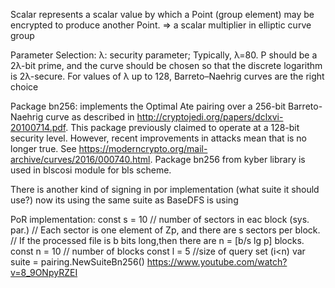 Scalar represents a scalar value by which a Point (group element) may be encrypted to produce another Point. => a scalar multiplier in elliptic curve group

Parameter Selection:
λ: security parameter; 
Typically, λ=80. 
P should be a 2λ-bit prime, and the curve should be chosen so that the discrete logarithm is 2λ-secure. 
For values of λ up to 128, Barreto–Naehrig curves are the right choice

Package bn256: implements the Optimal Ate pairing over a 256-bit Barreto-Naehrig curve as described in <http://cryptojedi.org/papers/dclxvi-20100714.pdf>.
This package previously claimed to operate at a 128-bit security level. However, recent improvements in attacks mean that is no longer true. See <https://moderncrypto.org/mail-archive/curves/2016/000740.html>.
Package bn256 from kyber library is used in blscosi module for bls scheme.


There is another kind of signing in por implementation (what suite it should use?) now its using the same suite as BaseDFS is using

PoR implementation:
const s = 10 // number of sectors in eac block (sys. par.)
// Each sector is one element of Zp, and there are s sectors per block.
// If the processed file is b bits long,then there are n = [b/s lg p] blocks.
const n = 10 // number of blocks
const l = 5  //size of query set (i<n)
var suite = pairing.NewSuiteBn256()
<https://www.youtube.com/watch?v=8_9ONpyRZEI>
